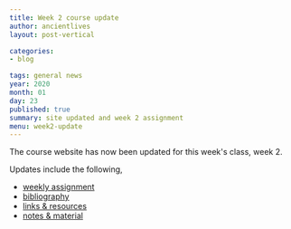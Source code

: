 ```yaml
---
title: Week 2 course update
author: ancientlives
layout: post-vertical

categories:
- blog

tags: general news
year: 2020
month: 01
day: 23
published: true
summary: site updated and week 2 assignment
menu: week2-update
---
```


The course website has now been updated for this week's class, week 2.

Updates include the following,

* [weekly assignment](/weekly_assignment)
* [bibliography](/bibliography)
* [links & resources](/links)
* [notes & material](/notes)
